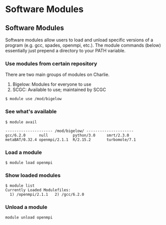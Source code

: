 # Software Modules

## Software Modules

Software modules allow users to load and unload specific versions of a program \(e.g. gcc, spades, openmpi, etc.\). The module commands \(below\) essentially just prepend a directory to your PATH variable.

### Use modules from certain repository

There are two main groups of modules on Charlie.

1. Bigelow: Modules for everyone to use
2. SCGC: Available to use; maintained by SCGC

`$ module use /mod/bigelow`

### See what's available

```text
$ module avail

--------------------- /mod/bigelow/ ---------------------
gcc/6.2.0      null           python/3.0     smrt/2.3.0
metaBAT/0.32.4 openmpi/2.1.1  R/2.15.2       turbomole/7.1
```

### Load a module

`$ module load openmpi`

### Show loaded modules

```text
$ module list
Currently Loaded Modulefiles:
  1) /openmpi/2.1.1   2) /gcc/6.2.0
```

### Unload a module

`module unload openmpi`

